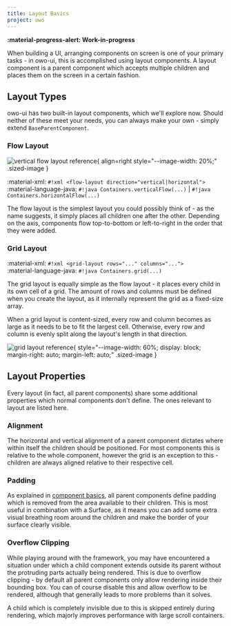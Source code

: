 ```yaml
---
title: Layout Basics
project: owo
---
```


**:material-progress-alert: Work-in-progress**

When building a UI, arranging components on screen is one of your primary tasks - in owo-ui, this is accomplished using layout components. A layout component is a parent component which accepts multiple children and places them on the screen in a certain fashion.

## Layout Types
owo-ui has two built-in layout components, which we'll explore now. Should neither of these meet your needs, you can always make your own - simply extend `BaseParentComponent`.

### Flow Layout
![vertical flow layout reference](https://cdn.discordapp.com/attachments/857970721166065674/1013911965900476507/vertical_flow_layout.png){ align=right style="--image-width: 20%;" .sized-image }

:material-xml: `#!xml <flow-layout direction="vertical|​horizontal">` <br>
:material-language-java: `#!java Containers.verticalFlow(...)` | `#!java Containers.horizontalFlow(...)`

The flow layout is the simplest layout you could possibly think of - as the name suggests, it simply places all children one after the other. Depending on the axis, components flow top-to-bottom or left-to-right in the order that they were added.


### Grid Layout
:material-xml: `#!xml <grid-layout rows="..." columns="...">`<br>
:material-language-java: `#!java Containers.grid(...)`

The grid layout is equally simple as the flow layout - it places every child in its own cell of a grid. The amount of rows and columns must be defined when you create the layout, as it internally represent the grid as a fixed-size array.

When a grid layout is content-sized, every row and column becomes as large as it needs to be to fit the largest cell. Otherwise, every row and column is evenly split along the layout's length in that direction.

![grid layout reference](https://cdn.discordapp.com/attachments/857970721166065674/1013921383480311911/grid_layout.png){ style="--image-width: 60%; display: block; margin-right: auto; margin-left: auto;" .sized-image }

## Layout Properties

Every layout (in fact, all parent components) share some additional properties which normal components don't define. The ones relevant to layout are listed here.

### Alignment

The horizontal and vertical alignment of a parent component dictates where within itself the children should be positioned. For most components this is relative to the whole component, however the grid is an exception to this - children are always aligned relative to their respective cell.

### Padding

As explained in [component basics](component-basics.md#padding), all parent components define padding which is removed from the area available to their children. This is most useful in combination with a Surface, as it means you can add some extra visual breathing room around the children and make the border of your surface clearly visible.

### Overflow Clipping

While playing around with the framework, you may have encountered a situation under which a child component extends outside its parent without the protruding parts actually being rendered. This is due to overflow clipping - by default all parent components only allow rendering inside their bounding box. You can of course disable this and allow overflow to be rendered, although that generally leads to more problems than it solves.

A child which is completely invisible due to this is skipped entirely during rendering, which majorly improves performance with large scroll containers.